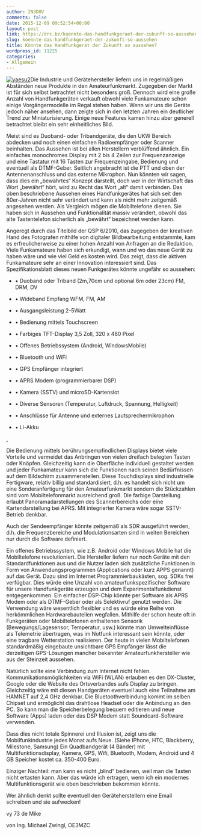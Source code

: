 ```yaml
---
author: IN3DOV
comments: false
date: 2015-12-09 09:52:54+00:00
layout: post
link: https://drc.bz/koennte-das-handfunkgeraet-der-zukunft-so-aussehen/
slug: koennte-das-handfunkgeraet-der-zukunft-so-aussehen
title: Könnte das Handfunkgerät der Zukunft so aussehen?
wordpress_id: 11225
categories:
- Allgemein
---
```


[![yaesu2](https://drc.bz/wp-content/uploads/2015/12/yaesu2.jpg)](https://drc.bz/wp-content/uploads/2015/12/yaesu2.jpg)Die Industrie und Gerätehersteller liefern uns in regelmäßigen Abständen neue Produkte in den Amateurfunkmarkt. Zugegeben der Markt ist für sich selbst betrachtet nicht besonders groß. Dennoch wird eine große Anzahl von Handfunkgeräten verkauft obwohl viele Funkamateure schon einige Vorgängermodelle im Regal stehen haben. Wenn wir uns die Geräte jedoch näher ansehen, dann zeigte sich in den letzten Jahren ein deutlicher Trend zur Miniaturisierung. Einige neue Features kamen hinzu aber generell betrachtet bleibt ein sehr einheitliches Bild.




Meist sind es Duoband- oder Tribandgeräte, die den UKW Bereich abdecken und noch einen einfachen Radioempfänger oder Scanner beinhalten. Das Aussehen ist bei allen Herstellern verblüffend ähnlich. Ein einfaches monochromes Display mit 2 bis 4 Zeilen zur Frequenzanzeige und eine Tastatur mit 16 Tasten zur Frequenzeingabe, Bedienung und eventuell als DTMF-Geber. Seitlich angebracht ist die PTT und oben der Antennenanschluss und das externe Mikrophon. Nun könnten wir sagen, dass dies ein „bewährtes“ Konzept darstellt, doch wer in der Wirtschaft das Wort „bewährt“ hört, wird zu Recht das Wort „alt“ damit verbinden. Das oben beschriebene Aussehen eines Handfunkgerätes hat sich seit den 80er-Jahren nicht sehr verändert und kann als nicht mehr zeitgemäß angesehen werden. Als Vergleich mögen die Mobiltelefone dienen. Sie haben sich in Aussehen und Funktionalität massiv verändert, obwohl das alte Tastentelefon sicherlich als „bewährt“ bezeichnet werden kann.




Angeregt durch das Titelbild der QSP 6/2010, das zugegeben der kreativen Hand des Fotografen mithilfe von digitaler Bildbearbeitung entstammte, kam es erfreulicherweise zu einer hohen Anzahl von Anfragen an die Redaktion. Viele Funkamateure haben sich erkundigt, wann und wo das neue Gerät zu haben wäre und wie viel Geld es kosten wird. Das zeigt, dass die aktiven Funkamateure sehr an einer Innovation interessiert sind. Das Spezifikationsblatt dieses neuen Funkgerätes könnte ungefähr so aussehen:






	
  * • Duoband oder Triband (2m,70cm und optional 6m oder 23cm) FM, DRM, DV

	
  * • Wideband Empfang WFM, FM, AM

	
  * • Ausgangsleistung 2-5Watt

	
  * • Bedienung mittels Touchscreen

	
  * • Farbiges TFT-Display 3,5 Zoll, 320 x 480 Pixel

	
  * • Offenes Betriebssystem (Android, WindowsMobile)

	
  * • Bluetooth und WiFi

	
  * • GPS Empfänger integriert

	
  * • APRS Modem (programmierbarer DSP)

	
  * • Kamera (SSTV) und microSD-Kartenslot

	
  * • Diverse Sensoren (Temperatur, Luftdruck, Spannung, Helligkeit)

	
  * • Anschlüsse für Antenne und externes Lautsprechermikrophon

	
  * • Li-Akku


[ ](https://drc.bz/wp-content/uploads/2015/12/yaesu2.jpg)


Die Bedienung mittels berührungsempfindlichen Displays bietet viele Vorteile und vermeidet das Anbringen von vielen dreifach belegten Tasten oder Knöpfen. Gleichzeitig kann die Oberfläche individuell gestaltet werden und jeder Funkamateur kann sich die Funktionen nach seinen Bedürfnissen auf dem Bildschirm zusammenstellen. Diese Touchdisplays sind industrielle Fertigware, relativ billig und standardisiert, d.h. es handelt sich nicht um eine Sonderanfertigung für den Amateurfunkmarkt sondern die Stückzahlen sind vom Mobiltelefonmarkt ausreichend groß. Die farbige Darstellung erlaubt Panoramadarstellungen des Scannerbereichs oder eine Kartendarstellung bei APRS. Mit integrierter Kamera wäre sogar SSTV-Betrieb denkbar.




Auch der Sendeempfänger könnte zeitgemäß als SDR ausgeführt werden, d.h. die Frequenzbereiche und Modulationsarten sind in weiten Bereichen nur durch die Software definiert.




Ein offenes Betriebssystem, wie z.B. Android oder Windows Mobile hat die Mobiltelefone revolutioniert. Die Hersteller liefern nur noch Geräte mit den Standardfunktionen aus und die Nutzer laden sich zusätzliche Funktionen in Form von Anwendungsprogrammen (Applications oder kurz APPS genannt) auf das Gerät. Dazu sind im Internet Programmierbaukästen, sog. SDKs frei verfügbar. Dies würde eine Unzahl von amateurfunkspezifischer Software für unsere Handfunkgeräte erzeugen und dem Experimentalfunkdienst entgegenkommen. Ein einfacher DSP-Chip könnte per Software als APRS Modem oder als DTMF-Geber oder als Selektivruf genutzt werden. Die Verwendung wäre wesentlich flexibler und es würde eine Reihe von herkömmlichen Hardwarebauteilen wegfallen. Mithilfe der schon heute oft in Funkgeräten oder Mobiltelefonen enthaltenen Sensorik (Bewegungs/Lagesensor, Temperatur, usw.) könnte man Umwelteinflüsse als Telemetrie übertragen, was im Notfunk interessant sein könnte, oder eine tragbare Wetterstation realisieren. Der heute in vielen Mobiltelefonen standardmäßig eingebaute unsichtbare GPS Empfänger lässt die derzeitigen GPS-Lösungen mancher bekannter Amateurfunkhersteller wie aus der Steinzeit aussehen.




Natürlich sollte eine Verbindung zum Internet nicht fehlen. Kommunikationsmöglichkeiten via WiFi (WLAN) erlauben es den DX-Cluster, Google oder die Website des Ortsverbandes aufs Display zu bringen. Gleichzeitig wäre mit diesen Handgeräten eventuell auch eine Teilnahme am HAMNET auf 2,4 GHz denkbar. Die Bluetoothverbindung kommt im selben Chipset und ermöglicht das drahtlose Headset oder die Anbindung an den PC. So kann man die Speicherbelegung bequem editieren und neue Software (Apps) laden oder das DSP Modem statt Soundcard-Software verwenden.




Dass dies nicht totale Spinnerei und Illusion ist, zeigt uns die Mobilfunkindustrie jedes Monat aufs Neue. (Siehe IPhone, HTC, Blackberry, Milestone, Samsung) Ein Quadbandgerät (4 Bänder) mit Multifunktionsdisplay, Kamera, GPS, Wifi, Bluetooth, Modem, Android und 4 GB Speicher kostet ca. 350-400 Euro.




Einziger Nachteil: man kann es nicht „blind“ bedienen, weil man die Tasten nicht ertasten kann. Aber das würde ich ertragen, wenn ich ein modernes Multifunktionsgerät wie oben beschrieben bekommen könnte.




Wer ähnlich denkt sollte eventuell den Geräteherstellern eine Email schreiben und sie aufwecken!




vy 73 de Mike




von Ing. Michael Zwingl, OE3MZC



